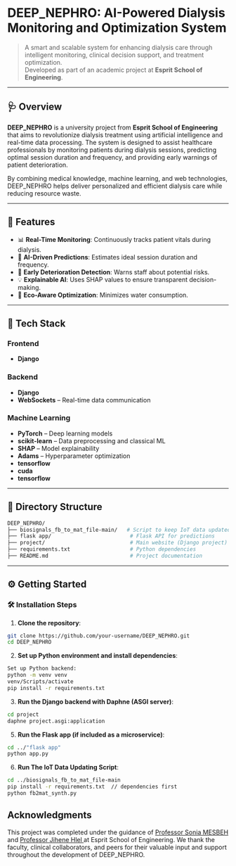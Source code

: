 # DEEP_NEPHRO: AI-Powered Dialysis Monitoring and Optimization System

> A smart and scalable system for enhancing dialysis care through intelligent monitoring, clinical decision support, and treatment optimization.  
> Developed as part of an academic project at **Esprit School of Engineering**.

---

## 🩺 Overview

**DEEP_NEPHRO** is a university project from **Esprit School of Engineering** that aims to revolutionize dialysis treatment using artificial intelligence and real-time data processing. The system is designed to assist healthcare professionals by monitoring patients during dialysis sessions, predicting optimal session duration and frequency, and providing early warnings of patient deterioration.

By combining medical knowledge, machine learning, and web technologies, DEEP_NEPHRO helps deliver personalized and efficient dialysis care while reducing resource waste.

---

## 🚀 Features

- 📊 **Real-Time Monitoring**: Continuously tracks patient vitals during dialysis.
- 🧠 **AI-Driven Predictions**: Estimates ideal session duration and frequency.
- 🔔 **Early Deterioration Detection**: Warns staff about potential risks.
- 💡 **Explainable AI**: Uses SHAP values to ensure transparent decision-making.
- 🌱 **Eco-Aware Optimization**: Minimizes water consumption.

---

## 🧰 Tech Stack

### Frontend
- **Django** 

### Backend
- **Django** 
- **WebSockets** – Real-time data communication

### Machine Learning
- **PyTorch** – Deep learning models
- **scikit-learn** – Data preprocessing and classical ML
- **SHAP** – Model explainability
- **Adams** – Hyperparameter optimization
- **tensorflow** 
- **cuda** 
- **tensorflow** 
---

## 📁 Directory Structure
```bash
DEEP_NEPHRO/
├── biosignals_fb_to_mat_file-main/   # Script to keep IoT data updated for our monitoring
├── flask app/                         # Flask API for predictions
├── project/                           # Main website (Django project)
├── requirements.txt                   # Python dependencies
├── README.md                          # Project documentation
```


---

## ⚙️ Getting Started

### 🛠️ Installation Steps

1. **Clone the repository**:
```bash
git clone https://github.com/your-username/DEEP_NEPHRO.git
cd DEEP_NEPHRO
```

2. **Set up Python environment and install dependencies**:
```bash
Set up Python backend:
python -m venv venv
venv/Scripts/activate
pip install -r requirements.txt
```

3. **Run the Django backend with Daphne (ASGI server)**:
```bash
cd project
daphne project.asgi:application
```

5. **Run the Flask app (if included as a microservice)**:
```bash
cd ../"flask app"
python app.py
```
6. **Run The IoT Data Updating Script**:
```bash
cd ../biosignals_fb_to_mat_file-main
pip install -r requirements.txt  // dependencies first
python fb2mat_synth.py
```
## Acknowledgments
This project was completed under the guidance of [Professor Sonia MESBEH
](mailto:sonia.mesbeh@esprit.tn) and [Professor Jihene Hlel
](mailto:jihene.hlel@esprit.tn)   at Esprit School of Engineering.
We thank the faculty, clinical collaborators, and peers for their valuable input and support throughout the development of DEEP_NEPHRO.

